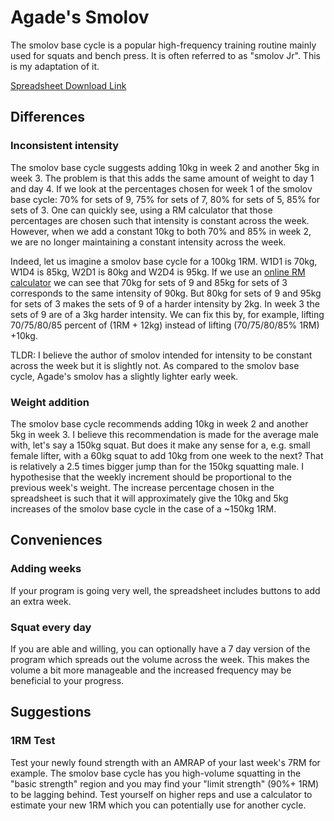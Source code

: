 # Agade's Smolov
The smolov base cycle is a popular high-frequency training routine mainly used for squats and bench press. It is often referred to as "smolov Jr". This is my adaptation of it.

[Spreadsheet Download Link](https://github.com/Agade09/Agade-s-Smolov/raw/master/Agade_Smolov.ods)

## Differences

### Inconsistent intensity

The smolov base cycle suggests adding 10kg in week 2 and another 5kg in week 3. The problem is that this adds the same amount of weight to day 1 and day 4.
If we look at the percentages chosen for week 1 of the smolov base cycle: 70% for sets of 9, 75% for sets of 7, 80% for sets of 5, 85% for sets of 3. One can quickly see, using a RM calculator that those percentages are chosen such that intensity is constant across the week.
However, when we add a constant 10kg to both 70% and 85% in week 2, we are no longer maintaining a constant intensity across the week.

Indeed, let us imagine a smolov base cycle for a 100kg 1RM. W1D1 is 70kg, W1D4 is 85kg, W2D1 is 80kg and W2D4 is 95kg. If we use an [online RM calculator](https://exrx.net/Calculators/OneRepMax) we can see that 70kg for sets of 9 and 85kg for sets of 3 corresponds to the same intensity of 90kg. But 80kg for sets of 9 and 95kg for sets of 3 makes the sets of 9 of a harder intensity by 2kg. In week 3 the sets of 9 are of a 3kg harder intensity.
We can fix this by, for example, lifting 70/75/80/85 percent of (1RM + 12kg) instead of lifting (70/75/80/85% 1RM) +10kg.

TLDR: I believe the author of smolov intended for intensity to be constant across the week but it is slightly not. As compared to the smolov base cycle, Agade's smolov has a slightly lighter early week.

### Weight addition

The smolov base cycle recommends adding 10kg in week 2 and another 5kg in week 3. I believe this recommendation is made for the average male with, let's say a 150kg squat.
But does it make any sense for a, e.g. small female lifter, with a 60kg squat to add 10kg from one week to the next? That is relatively a 2.5 times bigger jump than for the 150kg squatting male.
I hypothesise that the weekly increment should be proportional to the previous week's weight. The increase percentage chosen in the spreadsheet is such that it will approximately give the 10kg and 5kg increases of the smolov base cycle in the case of a ~150kg 1RM.

## Conveniences

### Adding weeks

If your program is going very well, the spreadsheet includes buttons to add an extra week.

### Squat every day

If you are able and willing, you can optionally have a 7 day version of the program which spreads out the volume across the week. This makes the volume a bit more manageable and the increased frequency may be beneficial to your progress.

## Suggestions

### 1RM Test
Test your newly found strength with an AMRAP of your last week's 7RM for example. The smolov base cycle has you high-volume squatting in the "basic strength" region and you may find your "limit strength" (90%+ 1RM) to be lagging behind. Test yourself on higher reps and use a calculator to estimate your new 1RM which you can potentially use for another cycle.
